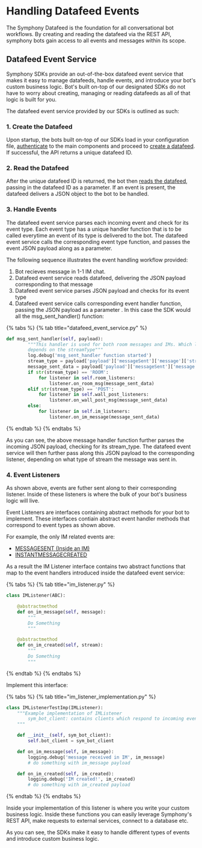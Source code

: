 # Handling Datafeed Events

The Symphony Datafeed is the foundation for all conversational bot workflows. By creating and reading the datafeed via the REST API, symphony bots gain access to all events and messages within its scope.

## Datafeed Event Service

Symphony SDKs provide an out-of-the-box datafeed event service that makes it easy to manage datafeeds, handle events, and introduce your bot's custom business logic. Bot's built on-top of our designated SDKs do not have to worry about creating, managing or reading datafeeds as all of that logic is built for you.

The datafeed event service provided by our SDKs is outlined as such:

### 1.  Create the Datafeed

Upon startup, the bots built on-top of our SDKs load in your configuration file, [authenticate](../authentication/) to the main components and proceed to [create a datafeed](https://developers.symphony.com/restapi/reference#create-messagesevents-stream-v4). If successful, the API returns a unique datafeed ID.

### 2.  Read the Datafeed

After the unique datafeed ID is returned, the bot then [reads the datafeed](https://developers.symphony.com/restapi/reference#read-messagesevents-stream-v4), passing in the datafeed ID as a parameter. If an event is present, the datafeed delivers a JSON object to the bot to be handled.

### 3.  Handle Events

The datafeed event service parses each incoming event and check for its event type. Each event type has a unique handler function that is to be called everytime an event of its type is delivered to the bot. The datafeed event service calls the corresponding event type function, and passes the event JSON payload along as a parameter.

The following sequence illustrates the event handling workflow provided:

1. Bot recieves message in 1-1 IM chat.
2. Datafeed event service reads datafeed, delivering the JSON payload corresponding to that message
3. Datafeed event service parses JSON payload and checks for its event type
4. Datafeed event service calls corresponding event handler function, passing the JSON payload as a parameter .  In this case the SDK would all the msg\_sent\_handler\(\) function:

{% tabs %}
{% tab title="datafeed\_event\_service.py" %}
```python
def msg_sent_handler(self, payload):
        """This handler is used for both room messages and IMs. Which listener is invoked
        depends on the streamType"""
        log.debug('msg_sent_handler function started')
        stream_type = payload['payload']['messageSent']['message']['stream']['streamType']
        message_sent_data = payload['payload']['messageSent']['message']
        if str(stream_type) == 'ROOM':
            for listener in self.room_listeners:
                listener.on_room_msg(message_sent_data)
        elif str(stream_type) == 'POST':
            for listener in self.wall_post_listeners:
                listener.on_wall_post_msg(message_sent_data)
        else:
            for listener in self.im_listeners:
                listener.on_im_message(message_sent_data)
```
{% endtab %}
{% endtabs %}

As you can see, the above message handler function further parses the incoming JSON payload, checking for its stream\_type. The datafeed event service will then further pass along this JSON payload to the corresponding listener, depending on what type of stream the message was sent in.

### 4.  Event Listeners

As shown above, events are futher sent along to their corresponding listener. Inside of these listeners is where the bulk of your bot's business logic will live.

Event Listeners are interfaces containing abstract methods for your bot to implement. These interfaces contiain abstract event handler methods that correspond to event types as shown above.

For example, the only IM related events are:

* [MESSAGESENT \(Inside an IM\)](https://developers.symphony.com/restapi/docs/real-time-events#message-sent)
* [INSTANTMESSAGECREATED](https://developers.symphony.com/restapi/docs/real-time-events#immim-created)

As a result the IM Listener interface contains two abstract functions that map to the event handlers introduced inside the datafeed event service:

{% tabs %}
{% tab title="im\_listener.py" %}
```python
class IMListener(ABC):

    @abstractmethod
    def on_im_message(self, message):
        """
        Do Something
        """

    @abstractmethod
    def on_im_created(self, stream):
        """
        Do Something
        """
```
{% endtab %}
{% endtabs %}

Implement this interface:

{% tabs %}
{% tab title="im\_listener\_implementation.py" %}
```python
class IMListenerTestImp(IMListener):
    """Example implementation of IMListener
        sym_bot_client: contains clients which respond to incoming events
    """

    def __init__(self, sym_bot_client):
        self.bot_client = sym_bot_client

    def on_im_message(self, im_message):
        logging.debug('message received in IM', im_message)
        # do something with im_message payload

    def on_im_created(self, im_created):
        logging.debug('IM created!', im_created)
        # do something with im_created payload
```
{% endtab %}
{% endtabs %}

Inside your implementation of this listener is where you write your custom business logic. Inside these functions you can easily leverage Symphony's REST API, make requests to external services, connect to a database etc.

As you can see, the SDKs make it easy to handle different types of events and introduce custom business logic.

